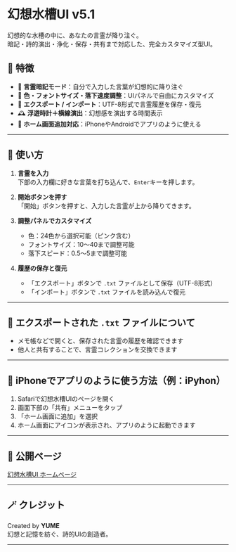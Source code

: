 # 幻想水槽UI v5.1

幻想的な水槽の中に、あなたの言霊が降り注ぐ。  
暗記・詩的演出・浄化・保存・共有まで対応した、完全カスタマイズ型UI。

## 🌟 特徴

- 🧠 **言霊暗記モード**：自分で入力した言葉が幻想的に降り注ぐ
- 🎨 **色・フォントサイズ・落下速度調整**：UIパネルで自由にカスタマイズ
- 💾 **エクスポート / インポート**：UTF-8形式で言霊履歴を保存・復元
- 🕰 **浮遊時計＋横線演出**：幻想感を演出する時間表示
- 📱 **ホーム画面追加対応**：iPhoneやAndroidでアプリのように使える

---

## 🚀 使い方

1. **言霊を入力**  
   下部の入力欄に好きな言葉を打ち込んで、`Enter`キーを押します。

2. **開始ボタンを押す**  
   「開始」ボタンを押すと、入力した言霊が上から降りてきます。

3. **調整パネルでカスタマイズ**  
   - 色：24色から選択可能（ピンク含む）  
   - フォントサイズ：10〜40まで調整可能  
   - 落下スピード：0.5〜5まで調整可能

4. **履歴の保存と復元**  
   - 「エクスポート」ボタンで `.txt` ファイルとして保存（UTF-8形式）  
   - 「インポート」ボタンで `.txt` ファイルを読み込んで復元

---

## 📂 エクスポートされた `.txt` ファイルについて

- メモ帳などで開くと、保存された言霊の履歴を確認できます  
- 他人と共有することで、言霊コレクションを交換できます

---

## 📱 iPhoneでアプリのように使う方法（例：iPyhon）

1. Safariで幻想水槽UIのページを開く  
2. 画面下部の「共有」メニューをタップ  
3. 「ホーム画面に追加」を選択  
4. ホーム画面にアイコンが表示され、アプリのように起動できます

---

## 🔗 公開ページ

[幻想水槽UI ホームページ](https://yuka0055yuka-max.github.io/clock2/)

---

## 🪄 クレジット

Created by **YUME**  
幻想と記憶を紡ぐ、詩的UIの創造者。

---
